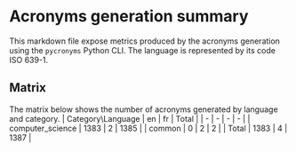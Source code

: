 # Acronyms generation summary

This markdown file expose metrics produced by the acronyms generation using the `pycronyms` Python CLI. The language is represented by its code ISO 639-1.


## Matrix

The matrix below shows the number of acronyms generated by language and category.
| Category\Language | en | fr | Total |
| - | - | - | - |
| computer_science | 1383 | 2 | 1385 |
| common | 0 | 2 | 2 |
| Total | 1383 | 4 | 1387 |

